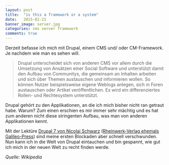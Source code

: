 ```yaml
---
layout: post
title:  "is this a framework or a system"
date:   2015-02-21
banner_image: server.jpg
categories: cms server framework
comments: true
---
```

Derzeit befasse ich mich mit Drupal, einem CMS und/ oder CM-Framework. Je nachdem wie man es sehen will. 
> Drupal unterscheidet sich von anderen CMS vor allem durch die Umsetzung von Ansätzen einer Social Software und unterstützt damit den Aufbau von Communitys, die gemeinsam an Inhalten arbeiten und sich über Themen 		austauschen und informieren wollen. So können Nutzer beispielsweise eigene Weblogs anlegen, sich in Foren austauschen oder Artikel veröffentlichen. Es 	wird ein differenziertes Rollen- und Rechtesystem unterstützt.

Drupal gehört zu den Applikationen, an die ich mich bisher nicht ran getraut habe. 
Warum? 
Zum einen erschien es mir immer sehr mächtig und es hat zum anderen nicht diese stringenten Aufbau, was man von anderen Applikationen kennt.

Mit der Lektüre [Drupal 7 von Nicolai Schwarz](https://www.rheinwerk-verlag.de/drupal-7_2009/) ([Rheinwerk-Verlag ehemals Galileo-Press](https://www.rheinwerk-verlag.de/umbenennung/)) sind meine ersten Blockaden aber schnell verschwunden. Nun kann ich in die Welt von Drupal eintauchen und bin gespannt, wie gut ich mich in der neuen Welt zu recht finden werde.

*Quelle: Wikipedia*